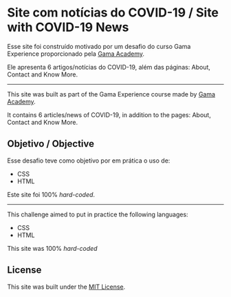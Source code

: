 # Site com notícias do COVID-19 / Site with COVID-19 News

Esse site foi construído motivado por um desafio do curso Gama Experience proporcionado pela [Gama Academy](https://gama.academy/).

Ele apresenta 6 artigos/notícias do COVID-19, além das páginas: About, Contact and Know More.

---

This site was built as part of the Gama Experience course made by [Gama Academy](https://gama.academy/).

It contains 6 articles/news of COVID-19, in addition to the pages: About, Contact and Know More.

## Objetivo / Objective

Esse desafio teve como objetivo por em prática o uso de:

- CSS
- HTML

Este site foi 100% *hard-coded*.  

---

This challenge aimed to put in practice the following languages:

- CSS
- HTML

This site was 100% *hard-coded*

## License

This site was built under the [MIT License](https://choosealicense.com/licenses/mit/).
